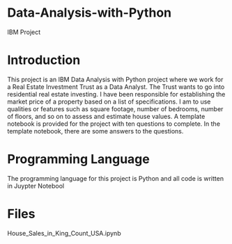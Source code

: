 # Data-Analysis-with-Python
IBM Project
# Introduction
This project is an IBM Data Analysis with Python project where we work for a Real Estate Investment Trust as a Data Analyst. The Trust wants to go into residential real estate investing. I have been responsible for establishing the market price of a property based on a list of specifications. I am to use qualities or features such as square footage, number of bedrooms, number of floors, and so on to assess and estimate house values. A template notebook is provided for the project with ten questions to complete. In the template notebook, there are some answers to the questions.
# Programming Language
The programming language for this project is Python and all code is written in Juypter Notebool
# Files
House_Sales_in_King_Count_USA.ipynb
